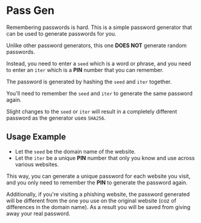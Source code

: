 # Pass Gen

Remembering passwords is hard. This is a simple password generator that can be used to generate passwords for you.

Unlike other password generators, this one **DOES NOT** generate random passwords.

Instead, you need to enter a `seed` which is a word or phrase, and you need to enter an `iter` which is a **PIN** number that you can remember.

The password is generated by hashing the `seed` and `iter` together.

You'll need to remember the `seed` and `iter` to generate the same password again.

Slight changes to the `seed` or `iter` will result in a completely different password as the generator uses `SHA256`.

## Usage Example
- Let the `seed` be the domain name of the website.
- Let the `iter` be a unique **PIN** number that only you know and use across various websites.

This way, you can generate a unique password for each website you visit, and you only need to remember the **PIN** to generate the password again.

Additionally, if you're visiting a phishing website, the password generated will be different from the one you use on the original website (coz of differences in the domain name). As a result you will be saved from giving away your real password.
